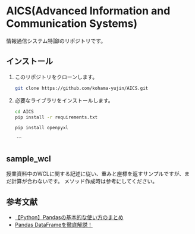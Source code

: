 # AICS(Advanced Information and Communication Systems)
情報通信システム特論Ⅰのリポジトリです。

## インストール
1. このリポジトリをクローンします。
    ```bash
    git clone https://github.com/kohama-yujin/AICS.git
    ```
2. 必要なライブラリをインストールします。
    ```bash
    cd AICS
    pip install -r requirements.txt
    ```

    ```
    pip install openpyxl
　　```
## sample_wcl
授業資料中のWCLに関する記述に従い、重みと座標を返すサンプルですが、まだ計算が合わないです。
メソッド作成時は参考にしてください。

## 参考文献
- [【Python】Pandasの基本的な使い方のまとめ](https://qiita.com/k-keita/items/953bd334d4da8b944a0b)
- [Pandas DataFrameを徹底解説！](https://ai-inter1.com/pandas-dataframe_basic/)


